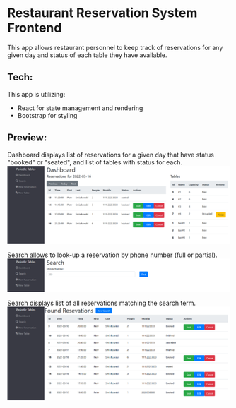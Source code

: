 # Restaurant Reservation System Frontend

This app allows restaurant personnel to keep track of reservations for any given day and status of each table they have available.  

## Tech:
This app is utilizing:
- React for state management and rendering
- Bootstrap for styling  

## Preview:
Dashboard displays list of reservations for a given day that have status "booked" or "seated", and list of tables with status for each.  
![dashboard](screenshots/dashboard-lg.png)  
  
Search allows to look-up a reservation by phone number (full or partial).  
![search](screenshots/search-lg.png)  

Search displays list of all reservations matching the search term.  
![search-results](screenshots/search-results-lg.png)



